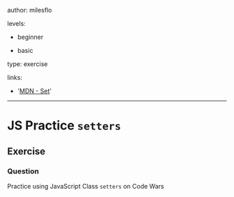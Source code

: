 author: milesflo

levels:

  - beginner

  - basic

type: exercise

links:

  - '[MDN - Set](https://developer.mozilla.org/en-US/docs/Web/JavaScript/Reference/Functions/set)'
---
# JS Practice `setters`
## Exercise
### Question

Practice using JavaScript Class `setters` on Code Wars
